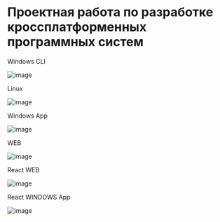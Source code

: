 # Проектная работа по разработке кроссплатформенных программных систем

Windows CLI

![image](https://user-images.githubusercontent.com/78841412/207137710-e0d6c5bc-f886-406a-afe6-6efe45984816.png)


Linux

![image](https://user-images.githubusercontent.com/78841412/207138110-fa86da0e-8b27-48c7-84a3-4e074f3ac746.png)


Windows App

![image](https://user-images.githubusercontent.com/78841412/207139386-c773e917-1937-4170-84f3-e30c7f3e7169.png)


WEB

![image](https://user-images.githubusercontent.com/78841412/207651172-cd4a1677-62e7-4fb7-9cf9-efa15db511f1.png)


React WEB

![image](https://user-images.githubusercontent.com/78841412/207932579-a73df35e-50a1-480e-bb11-06b4f8e592db.png)


React WINDOWS App

![image](https://user-images.githubusercontent.com/78841412/207932297-0df24459-967e-4322-aee2-8b9464ab9fab.png)
